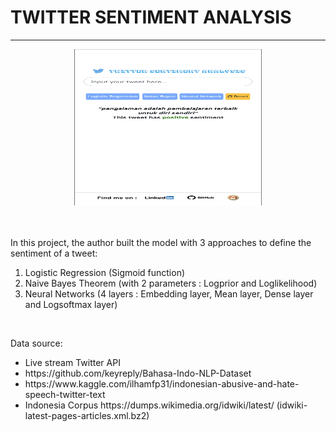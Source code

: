 <h1>TWITTER SENTIMENT ANALYSIS</h1>
<hr>
<div style="width:image width px; font-size:100%; text-align:center;"><img src='Dashboard/static/images/main_page.png' alt="autocomplete-img" width="width" height="height" style="width:300px;height:250px;" /></div>
<br><br>
<p>
In this project, the author built the model with 3 approaches to define the sentiment of a tweet:<ol>
    <li>Logistic Regression (Sigmoid function)
    <li>Naive Bayes Theorem (with 2 parameters : Logprior and Loglikelihood)
    <li>Neural Networks (4 layers : Embedding layer, Mean layer, Dense layer and Logsoftmax layer)
</ol>
</p><br>
<p>
Data source:<ul>
    <li>Live stream Twitter API
    <li>https://github.com/keyreply/Bahasa-Indo-NLP-Dataset
    <li>https://www.kaggle.com/ilhamfp31/indonesian-abusive-and-hate-speech-twitter-text
    <li>Indonesia Corpus https://dumps.wikimedia.org/idwiki/latest/ (idwiki-latest-pages-articles.xml.bz2)
</ul>
</p>

